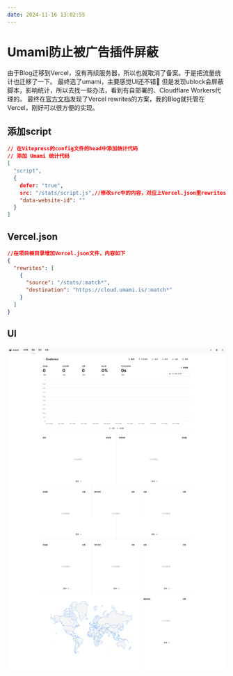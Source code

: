 ```yaml
---
date: 2024-11-16 13:02:55
---
```


# Umami防止被广告插件屏蔽

由于Blog迁移到Vercel，没有再续服务器，所以也就取消了备案。于是把流量统计也迁移了一下。
最终选了umami，主要感觉UI还不错🤣
但是发现ublock会屏蔽脚本，影响统计，所以去找一些办法，看到有自部署的、Cloudflare Workers代理的。
最终在[官方文档](https://umami.is/docs/guides/running-on-vercel#proxy-umami-analytics-via-vercel)发现了Vercel rewrites的方案，我的Blog就托管在Vercel，刚好可以很方便的实现。

## 添加script
```json
// 在Vitepress的config文件的head中添加统计代码
// 添加 Umami 统计代码
[
  "script",
  {
    defer: "true",
    src: "/stats/script.js",//修改src中的内容，对应上Vercel.json里rewrites的配置就行
    "data-website-id": ""
  }
]
```

## Vercel.json
```json
//在项目根目录增加Vercel.json文件，内容如下
{
  "rewrites": [
    {
      "source": "/stats/:match*",
      "destination": "https://cloud.umami.is/:match*"
    }
  ]
}
```

## UI
![](assets/Umami防止被广告插件屏蔽-202411161307.png)
